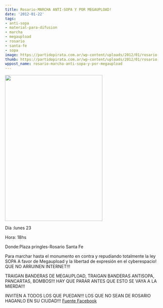 ```yaml
---
title: Rosario-MARCHA ANTI-SOPA Y POR MEGAUPLOAD!
date: '2012-01-22'
tags:
- anti-sopa
- material-para-difusion
- marcha
- megaupload
- rosario
- santa-fe
- sopa
image: https://partidopirata.com.ar/wp-content/uploads/2012/01/rosario-bandera1.jpg
thumb: https://partidopirata.com.ar/wp-content/uploads/2012/01/rosario-bandera1-150x150.jpg
wppost_name: rosario-marcha-anti-sopa-y-por-megaupload
---
```


<a href="https://partidopirata.com.ar/wp-content/uploads/2012/01/rosario-bandera1.jpg"><img class="aligncenter size-full wp-image-2896" title="rosario-bandera" src="https://partidopirata.com.ar/wp-content/uploads/2012/01/rosario-bandera1.jpg" alt="" width="321" height="480" /></a>

Día :lunes 23

Hora: 18hs

Donde:Plaza pringles-Rosario Santa Fe

Para marchar hasta el monumento en contra y repudiando totalmente la ley SOPA A favor de Megaupload y la libertad de expresión en el cyberespacio!
QUE NO ARRUINEN INTERNET!!!

TRAIGAN BANDERAS DE MEGAUPLOAD, TRAIGAN BANDERAS ANTISOPA, PANCARTAS, BOMBOS!!!
HAY QUE PARAR ANTES QUE ESTO SE VAYA A LA MIERDA!!!

INVITEN A TODOS LOS QUE PUEDAN!!!
LOS QUE NO SEAN DE ROSARIO HAGANLO EN SU CIUDAD!!!
<a href="https://www.facebook.com/events/176496015783938/" target="_blank">Fuente Facebook </a>
